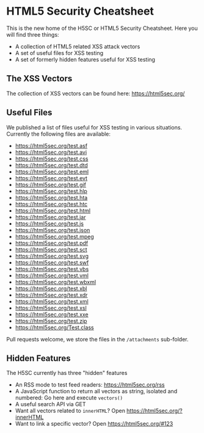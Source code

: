 HTML5 Security Cheatsheet
====

This is the new home of the H5SC or HTML5 Security Cheatsheet. Here you will find three things:

 * A collection of HTML5 related XSS attack vectors
 * A set of useful files for XSS testing
 * A set of formerly hidden features useful for XSS testing

## The XSS Vectors

The collection of XSS vectors can be found here: https://html5sec.org/

## Useful Files

We published a list of files useful for XSS testing in various situations. Currently the following files are available:

 * https://html5sec.org/test.asf
 * https://html5sec.org/test.avi
 * https://html5sec.org/test.css
 * https://html5sec.org/test.dtd
 * https://html5sec.org/test.eml
 * https://html5sec.org/test.evt
 * https://html5sec.org/test.gif
 * https://html5sec.org/test.hlp
 * https://html5sec.org/test.hta
 * https://html5sec.org/test.htc
 * https://html5sec.org/test.html
 * https://html5sec.org/test.jar
 * https://html5sec.org/test.js
 * https://html5sec.org/test.json
 * https://html5sec.org/test.mpeg
 * https://html5sec.org/test.pdf
 * https://html5sec.org/test.sct
 * https://html5sec.org/test.svg
 * https://html5sec.org/test.swf
 * https://html5sec.org/test.vbs
 * https://html5sec.org/test.vml
 * https://html5sec.org/test.wbxml
 * https://html5sec.org/test.xbl
 * https://html5sec.org/test.xdr
 * https://html5sec.org/test.xml
 * https://html5sec.org/test.xsl
 * https://html5sec.org/test.xxe
 * https://html5sec.org/test.zip
 * https://html5sec.org/Test.class

Pull requests welcome, we store the files in the `/attachments` sub-folder.

## Hidden Features

The H5SC currently has three "hidden" features

 * An RSS mode to test feed readers: https://html5sec.org/rss
 * A JavaScript function to return all vectors as string, isolated and numbered: Go here and execute `vectors()`
 * A useful search API via GET
  * Want all vectors related to `innerHTML`? Open https://html5sec.org/?innerHTML
  * Want to link a specific vector? Open https://html5sec.org/#123

 
